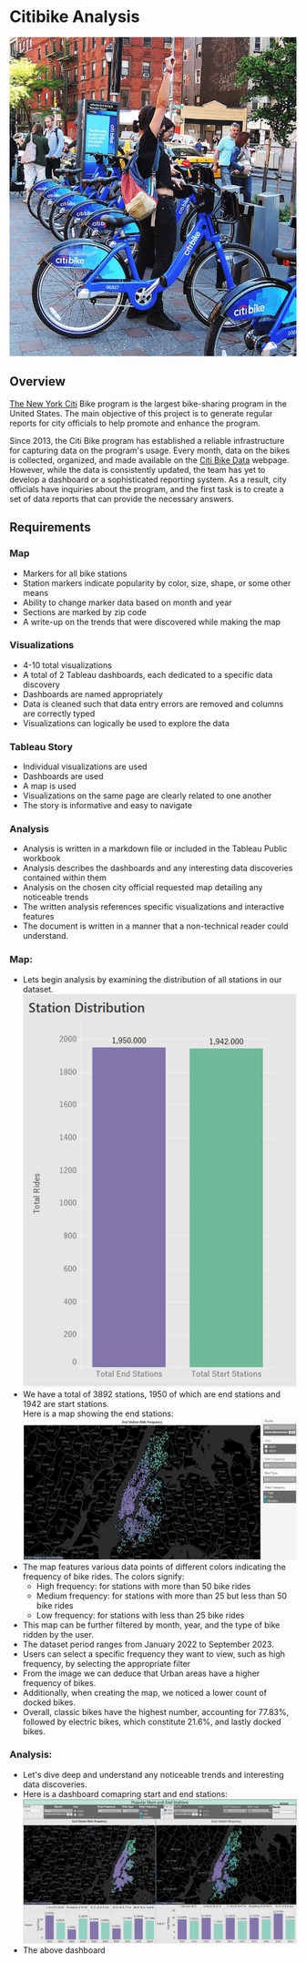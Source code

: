 # Citibike Analysis
![Introduction Image](./images/citi-bike-station-bikes.jpg)  
## Overview  
[The New York Citi](https://en.wikipedia.org/wiki/Citi_Bike) Bike program is the largest bike-sharing program in the United States. The main objective of this project is to generate regular reports for city officials to help promote and enhance the program.

Since 2013, the Citi Bike program has established a reliable infrastructure for capturing data on the program's usage. Every month, data on the bikes is collected, organized, and made available on the [Citi Bike Data](https://citibikenyc.com/system-data) webpage. However, while the data is consistently updated, the team has yet to develop a dashboard or a sophisticated reporting system. As a result, city officials have inquiries about the program, and the first task is to create a set of data reports that can provide the necessary answers.

## Requirements
### Map 
- Markers for all bike stations
- Station markers indicate popularity by color, size, shape, or some other means
- Ability to change marker data based on month and year
- Sections are marked by zip code
- A write-up on the trends that were discovered while making the map
### Visualizations 
- 4-10 total visualizations
- A total of 2 Tableau dashboards, each dedicated to a specific data discovery
- Dashboards are named appropriately
- Data is cleaned such that data entry errors are removed and columns are correctly typed
- Visualizations can logically be used to explore the data
### Tableau Story 
- Individual visualizations are used
- Dashboards are used
- A map is used
- Visualizations on the same page are clearly related to one another
- The story is informative and easy to navigate
### Analysis 
- Analysis is written in a markdown file or included in the Tableau Public workbook
- Analysis describes the dashboards and any interesting data discoveries contained within them
- Analysis on the chosen city official requested map detailing any noticeable trends
- The written analysis references specific visualizations and interactive features
- The document is written in a manner that a non-technical reader could understand.  

### Map:
- Lets begin analysis by examining the distribution  of all stations in our dataset.
![All Stations](./images/stations.png)   
- We have a total of 3892 stations, 1950 of which are end stations and 1942 are start stations.    
Here is a map showing the end stations:   
![End Station Map](./images/end_station_map.png)
-  The map features various data points of different colors indicating the frequency of bike rides. The colors signify:
    - High frequency: for stations with more than 50 bike rides
    - Medium frequency: for stations with more than 25 but less than 50 bike rides
    - Low frequency: for stations with less than 25 bike rides
- This map can be further filtered by month, year, and the type of bike ridden by the user.
- The dataset period ranges from January 2022 to September 2023.
- Users can select a specific frequency they want to view, such as high frequency, by selecting the appropriate filter
- From the image we can deduce that Urban areas have a higher frequency of bikes.
- Additionally, when creating the map, we noticed a lower count of docked bikes.  
- Overall, classic bikes have the highest number, accounting for 77.83%, followed by electric bikes, which constitute 21.6%, and lastly docked bikes.  

### Analysis:
- Let's dive deep and understand any noticeable trends and interesting data discoveries.  
- Here is a dashboard comapring start and end stations:
    ![Stations Dashboard](./images/StationsDashboard.png)  
- The above dashboard 
    